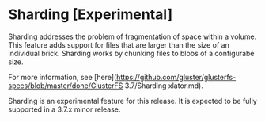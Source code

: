 # Sharding [Experimental]

Sharding addresses the problem of fragmentation of space within a volume. This feature adds support for files that are larger than the size of an individual brick. Sharding works by chunking files to blobs of a configurabe size.

For more information, see [here](https://github.com/gluster/glusterfs-specs/blob/master/done/GlusterFS 3.7/Sharding xlator.md).

Sharding is an experimental feature for this release. It is expected to be fully supported in a 3.7.x minor release.